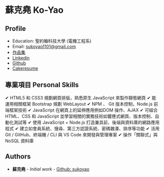 # 蘇克堯 Ko-Yao

## Profile
* Education: 聖約翰科技大學 (電機工程系)
* Email: sukoyao1101@gmail.com
* [作品集](https://sukoyao.github.io/Ko-Yao-Portfolio/.)
* [Linkedin](https://www.linkedin.com/in/s-yao-47aa19197/)
* [Github](https://github.com/sukoyao)
* [Cakeresume](https://www.cakeresume.com/me/S.yao)

## 專業項目 Personal Skills
✔ HTML5 和 CSS3 規劃網頁排版，熟悉原生 JavaScript 來製作靜態網頁
✔ 能運用相關框架 Bootstrap 規劃 WebLayout
✔ NPM 、 Git 版本控制，Node.js 前端框架技術
✔ JavaScript 在網頁上的延伸應用例如DOM 操作、AJAX
✔ 可組合 HTML、CSS 和 JavaScript 並學習相關的實務技術如響應式網頁、版本控制、自動化測試等
✔ 使用 JavaScript + Node.js 打造兼具前、後端與資料庫的網路應用程式
✔ 建立如會員系統、搜尋、第三方認證系統、密碼雜湊、排序等功能
✔ 活用 Git / GitHub、終端機 / CLI 與 VS Code 來開發與管理專案
✔ 操作「關聯式」與 NoSQL 資料庫

## Authors
* **蘇克堯** - *Initial work* - [Github: sukoyao](https://github.com/sukoyao)
